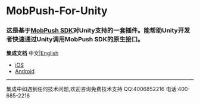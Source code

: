 # MobPush-For-Unity
### 这是基于[MobPush SDK](http://mobpush.mob.com/)对Unity支持的一套插件。能帮助Unity开发者快速通过Unity调用MobPush SDK的原生接口。

**集成文档** 中文|[English](https://github.com/orangetell/MobPush-For-Unity/blob/master/README_EN.md)

- [iOS](http://wiki.mob.com/mobpush-ios-for-unity3d/)
- [Android](http://wiki.mob.com/mobpush-android-for-unity/)

- - - - - -
集成中如遇到任何技术问题,欢迎咨询免费技术支持 QQ:4006852216 电话:400-685-2216




